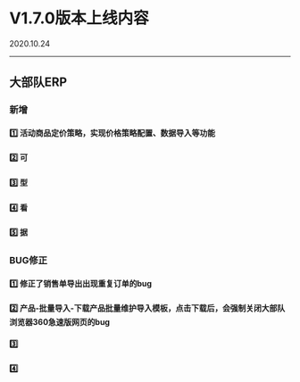 # V1.7.0版本上线内容

2020.10.24

------

## 大部队ERP

### 新增

#### 1️⃣  活动商品定价策略，实现价格策略配置、数据导入等功能



#### 2️⃣  可



#### 3️⃣  型



#### 4️⃣  看



#### 5️⃣ 据





### BUG修正

#### 1️⃣  修正了销售单导出出现重复订单的bug

#### 2️⃣  产品-批量导入-下载产品批量维护导入模板，点击下载后，会强制关闭大部队浏览器360急速版网页的bug

#### 3️⃣  

#### 4️⃣  